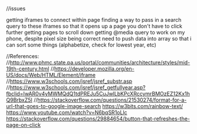 //issues

getting iframes to connect within page
finding a way to pass in a search query to these iframes so that it opens up a page you don't have to click further
getting pages to scroll down
getting @media query to work on my phone, despite pixel size being correct
need to push data into array so that i can sort some things (alphabetize, check for lowest year, etc)


//References:
//http://www.phmc.state.pa.us/portal/communities/architecture/styles/mid-19th-century.html
//https://developer.mozilla.org/en-US/docs/Web/HTML/Element/iframe
//https://www.w3schools.com/jsref/jsref_substr.asp
//https://www.w3schools.com/jsref/jsref_getfullyear.asp?fbclid=IwAR0v4yMWMQdQ1tdPREJu5CuJwlLbKPcXRccymrBMOzEZ12Kx1hQ9BrbxZ5I
//https://stackoverflow.com/questions/21530274/format-for-a-url-that-goes-to-google-image-search
https://w3bits.com/rainbow-text/
https://www.youtube.com/watch?v=N6bqSR1oLlc
https://stackoverflow.com/questions/29884654/button-that-refreshes-the-page-on-click
